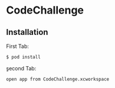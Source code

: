 # CodeChallenge

## Installation


First Tab:
```sh
$ pod install
```

ٍsecond Tab:
```sh
open app from CodeChallenge.xcworkspace
```
